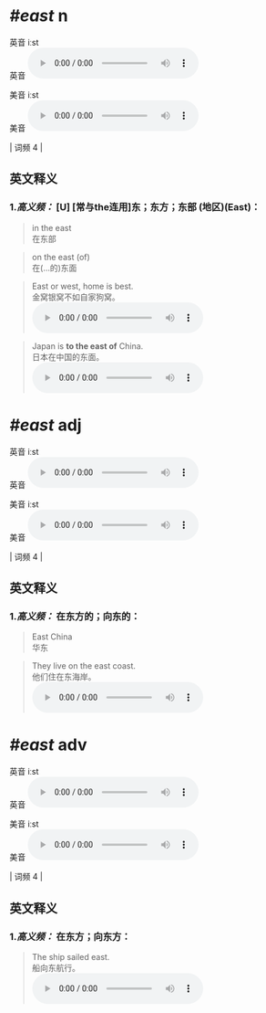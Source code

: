 # ***\#east*** n
英音 iːst  
英音
<audio src="./media/east-B.aac" controls="controls"></audio>

美音 iːst  
美音
<audio src="./media/east.aac" controls="controls"></audio>



| 词频 4 |  

英文释义
---
### 1.*高义频：* **[U] [常与the连用]东；东方；东部 (地区)(East)：**  

 > in the east   
 > 在东部    

 > on the east (of)   
 > 在(…的)东面    

 > East or west, home is best.   
 > 金窝银窝不如自家狗窝。    
<audio src="./media/east-1.aac" controls="controls"></audio>

 > Japan is **to the east of** China.   
 > 日本在中国的东面。    
<audio src="./media/east-2.aac" controls="controls"></audio>


# ***\#east*** adj
英音 iːst  
英音
<audio src="./media/east-B.aac" controls="controls"></audio>

美音 iːst  
美音
<audio src="./media/east.aac" controls="controls"></audio>



| 词频 4 |  

英文释义
---
### 1.*高义频：* **在东方的；向东的：**  

 > East China   
 > 华东    

 > They live on the east coast.   
 > 他们住在东海岸。    
<audio src="./media/east-3.aac" controls="controls"></audio>


# ***\#east*** adv
英音 iːst  
英音
<audio src="./media/east-B.aac" controls="controls"></audio>

美音 iːst  
美音
<audio src="./media/east.aac" controls="controls"></audio>



| 词频 4 |  

英文释义
---
### 1.*高义频：* **在东方；向东方：**  

 > The ship sailed east.   
 > 船向东航行。    
<audio src="./media/east-4.aac" controls="controls"></audio>


